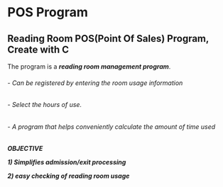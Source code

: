POS Program
===============

Reading Room POS(Point Of Sales) Program, Create with C
-------------------------------------------------------------

The program is a ***reading room management program***.

######  - Can be registered by entering the room usage information

######  - Select the hours of use.

######  - A program that helps conveniently calculate the amount of time used 

***OBJECTIVE***  

***1) Simplifies admission/exit processing***

***2) easy checking of reading room usage***
